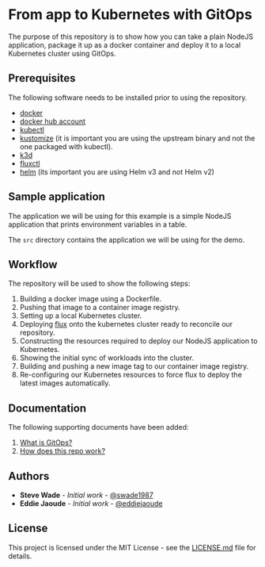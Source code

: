 # From app to Kubernetes with GitOps

The purpose of this repository is to show how you can take a plain NodeJS application, package it up as a docker container and deploy it to a local Kubernetes cluster using GitOps.

## Prerequisites 

The following software needs to be installed prior to using the repository.

- [docker](https://www.docker.com/)
- [docker hub account](https://hub.docker.com/)
- [kubectl](https://kubernetes.io/docs/tasks/tools/install-kubectl/)
- [kustomize](https://github.com/kubernetes-sigs/kustomize) (it is important you are using the upstream binary and not the one packaged with kubectl).
- [k3d](https://github.com/rancher/k3d)
- [fluxctl](https://github.com/fluxcd/flux)
- [helm](https://github.com/helm/helm) (its important you are using Helm v3 and not Helm v2)
 
 ## Sample application
 
 The application we will be using for this example is a simple NodeJS application that prints environment variables in a table.
 
 The `src` directory contains the application we will be using for the demo.
 
 ## Workflow
 
 The repository will be used to show the following steps:
 
 1. Building a docker image using a Dockerfile.
 1. Pushing that image to a container image registry.
 1. Setting up a local Kubernetes cluster.
 1. Deploying [flux](https://github.com/fluxcd/flux) onto the kubernetes cluster ready to reconcile our repository.
 1. Constructing the resources required to deploy our NodeJS application to Kubernetes.
 1. Showing the initial sync of workloads into the cluster.
 1. Building and pushing a new image tag to our container image registry.
 1. Re-configuring our Kubernetes resources to force flux to deploy the latest images automatically.
 
 ## Documentation
 
 The following supporting documents have been added:
 
1. [What is GitOps?](docs/what-is-gitops.md)
2. [How does this repo work?]()
 
## Authors

* **Steve Wade** - *Initial work* - [@swade1987](https://github.com/swade1987)
* **Eddie Jaoude** - *Initial work* - [@eddiejaoude](https://github.com/eddiejaoude)
 
## License

This project is licensed under the MIT License - see the [LICENSE.md](LICENSE.md) file for details.